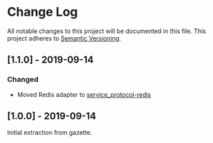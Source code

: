 # Change Log
All notable changes to this project will be documented in this file.
This project adheres to [Semantic Versioning](http://semver.org/).

## [1.1.0] - 2019-09-14

### Changed
- Moved Redis adapter to [service_protocol-redis](https://github.com/babelian/service_protocol-redis)


## [1.0.0] - 2019-09-14

Initial extraction from gazette.
